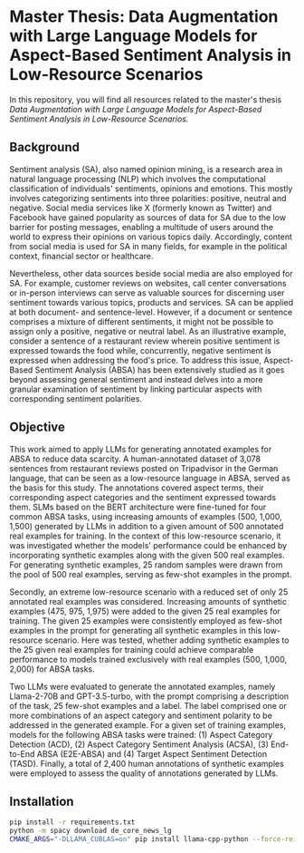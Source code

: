 # Master Thesis: Data Augmentation with Large Language Models for Aspect-Based Sentiment Analysis in Low-Resource Scenarios 

In this repository, you will find all resources related to the master's thesis *Data Augmentation with Large Language Models for Aspect-Based Sentiment Analysis in Low-Resource Scenarios.*

## Background

Sentiment analysis (SA), also named opinion mining, is a research area in natural language processing (NLP) which involves the computational classification of individuals' sentiments, opinions and emotions. This mostly involves categorizing sentiments into three polarities: positive, neutral and negative. Social media services like X (formerly known as Twitter) and Facebook have gained popularity as sources of data for SA due to the low barrier for posting messages, enabling a multitude of users around the world to express their opinions on various topics daily. Accordingly, content from social media is used for SA in many fields, for example in the political context, financial sector or healthcare.

Nevertheless, other data sources beside social media are also employed for SA. For example, customer reviews on websites, call center conversations or in-person interviews can serve as valuable sources for discerning user sentiment towards various topics, products and services. SA can be applied at both document- and sentence-level. However, if a document or sentence comprises a mixture of different sentiments, it might not be possible to assign only a positive, negative or neutral label. As an illustrative example, consider a sentence of a restaurant review wherein positive sentiment is expressed towards the food while, concurrently, negative sentiment is expressed when addressing the food's price. To address this issue, Aspect-Based Sentiment Analysis (ABSA) has been extensively studied as it goes beyond assessing general sentiment and instead delves into a more granular examination of sentiment by linking particular aspects with corresponding sentiment polarities.

## Objective

This work aimed to apply LLMs for generating annotated examples for ABSA to reduce data scarcity. A human-annotated dataset of 3,078 sentences from restaurant reviews posted on Tripadvisor in the German language, that can be seen as a low-resource language in ABSA, served as the basis for this study. The annotations covered aspect terms, their corresponding aspect categories and the sentiment expressed towards them. SLMs based on the BERT architecture were fine-tuned for four common ABSA tasks, using increasing amounts of examples (500, 1,000, 1,500) generated by LLMs in addition to a given amount of 500 annotated real examples for training. In the context of this low-resource scenario, it was investigated whether the models' performance could be enhanced by incorporating synthetic examples along with the given 500 real examples. For generating synthetic examples, 25 random samples were drawn from the pool of 500 real examples, serving as few-shot examples in the prompt.

Secondly, an extreme low-resource scenario with a reduced set of only 25 annotated real examples was considered. Increasing amounts of synthetic examples (475, 975, 1,975) were added to the given 25 real examples for training. The given 25 examples were consistently employed as few-shot examples in the prompt for generating all synthetic examples in this low-resource scenario. Here was tested, whether adding synthetic examples to the 25 given real examples for training could achieve comparable performance to models trained exclusively with real examples (500, 1,000, 2,000) for ABSA tasks. 


Two LLMs were evaluated to generate the annotated examples, namely Llama-2-70B and GPT-3.5-turbo, with the prompt comprising a description of the task, 25 few-shot examples and a label. The label comprised one or more combinations of an aspect category and sentiment polarity to be addressed in the generated example. For a given set of training examples, models for the following ABSA tasks were trained: (1) Aspect Category Detection (ACD), (2) Aspect Category Sentiment Analysis (ACSA), (3) End-to-End ABSA (E2E-ABSA) and (4) Target Aspect Sentiment Detection (TASD). Finally, a total of 2,400 human annotations of synthetic examples were employed to assess the quality of annotations generated by LLMs.


## Installation



```bash
pip install -r requirements.txt
python -m spacy download de_core_news_lg
CMAKE_ARGS="-DLLAMA_CUBLAS=on" pip install llama-cpp-python --force-reinstall --upgrade --no-cache-dir
```
